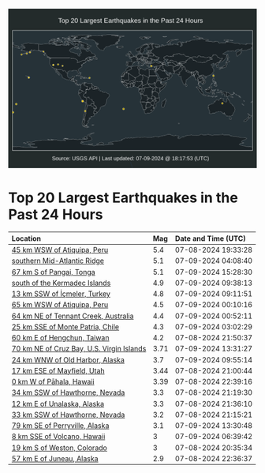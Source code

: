 ![Map](./map.png)

# Top 20 Largest Earthquakes in the Past 24 Hours

| Location | Mag | Date and Time (UTC) |
|:---|:---|:---|
| [45 km WSW of Atiquipa, Peru](https://earthquake.usgs.gov/earthquakes/eventpage/us7000mxvv) | 5.4 | 07-08-2024 19:33:28 |
| [southern Mid-Atlantic Ridge](https://earthquake.usgs.gov/earthquakes/eventpage/us7000mxyi) | 5.1 | 07-09-2024 04:08:40 |
| [67 km S of Pangai, Tonga](https://earthquake.usgs.gov/earthquakes/eventpage/us7000my1i) | 5.1 | 07-09-2024 15:28:30 |
| [south of the Kermadec Islands](https://earthquake.usgs.gov/earthquakes/eventpage/us7000my03) | 4.9 | 07-09-2024 09:38:13 |
| [13 km SSW of İçmeler, Turkey](https://earthquake.usgs.gov/earthquakes/eventpage/us7000mxzg) | 4.8 | 07-09-2024 09:11:51 |
| [65 km WSW of Atiquipa, Peru](https://earthquake.usgs.gov/earthquakes/eventpage/us7000mxxi) | 4.5 | 07-09-2024 00:10:16 |
| [64 km NE of Tennant Creek, Australia](https://earthquake.usgs.gov/earthquakes/eventpage/us7000mxxu) | 4.4 | 07-09-2024 00:52:11 |
| [25 km SSE of Monte Patria, Chile](https://earthquake.usgs.gov/earthquakes/eventpage/us7000mxy6) | 4.3 | 07-09-2024 03:02:29 |
| [60 km E of Hengchun, Taiwan](https://earthquake.usgs.gov/earthquakes/eventpage/us7000mxwz) | 4.2 | 07-08-2024 21:50:37 |
| [70 km NE of Cruz Bay, U.S. Virgin Islands](https://earthquake.usgs.gov/earthquakes/eventpage/pr2024191000) | 3.71 | 07-09-2024 13:31:27 |
| [24 km WNW of Old Harbor, Alaska](https://earthquake.usgs.gov/earthquakes/eventpage/ak0248s1c075) | 3.7 | 07-09-2024 09:55:14 |
| [17 km ESE of Mayfield, Utah](https://earthquake.usgs.gov/earthquakes/eventpage/uu80075496) | 3.44 | 07-08-2024 21:00:44 |
| [0 km W of Pāhala, Hawaii](https://earthquake.usgs.gov/earthquakes/eventpage/hv74322916) | 3.39 | 07-08-2024 22:39:16 |
| [34 km SSW of Hawthorne, Nevada](https://earthquake.usgs.gov/earthquakes/eventpage/nn00880596) | 3.3 | 07-08-2024 21:19:30 |
| [12 km E of Unalaska, Alaska](https://earthquake.usgs.gov/earthquakes/eventpage/us7000mxwx) | 3.3 | 07-08-2024 21:36:10 |
| [33 km SSW of Hawthorne, Nevada](https://earthquake.usgs.gov/earthquakes/eventpage/nn00880592) | 3.2 | 07-08-2024 21:15:21 |
| [79 km SE of Perryville, Alaska](https://earthquake.usgs.gov/earthquakes/eventpage/ak0248s3kgfi) | 3.1 | 07-09-2024 13:30:48 |
| [8 km SSE of Volcano, Hawaii](https://earthquake.usgs.gov/earthquakes/eventpage/hv74323661) | 3 | 07-09-2024 06:39:42 |
| [19 km S of Weston, Colorado](https://earthquake.usgs.gov/earthquakes/eventpage/us7000mxwe) | 3 | 07-08-2024 20:35:34 |
| [57 km E of Juneau, Alaska](https://earthquake.usgs.gov/earthquakes/eventpage/ak0248qlf9tv) | 2.9 | 07-08-2024 22:36:37 |
